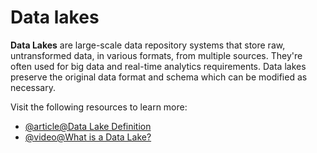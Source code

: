 # Data lakes

**Data Lakes** are large-scale data repository systems that store raw, untransformed data, in various formats, from multiple sources. They're often used for big data and real-time analytics requirements. Data lakes preserve the original data format and schema which can be modified as necessary.

Visit the following resources to learn more:

- [@article@Data Lake Definition](https://azure.microsoft.com/en-gb/resources/cloud-computing-dictionary/what-is-a-data-lake)
- [@video@What is a Data Lake?](https://www.youtube.com/watch?v=LxcH6z8TFpI)